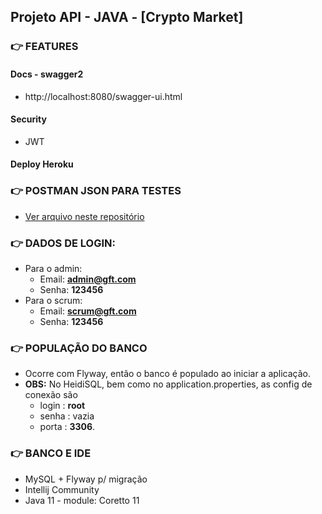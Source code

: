 ## Projeto API - JAVA - [Crypto Market]

### 👉 FEATURES
#### Docs - swagger2
+ http://localhost:8080/swagger-ui.html

#### Security
  + JWT
#### Deploy Heroku


### 👉 POSTMAN JSON PARA TESTES
  + [Ver arquivo neste repositório](API_Estudo.postman_collection.json)
### 👉 DADOS DE LOGIN:
+ Para o admin:
  + Email: **admin@gft.com**
  + Senha: **123456**
+ Para o scrum:
  + Email: **scrum@gft.com**
  + Senha: **123456**

### 👉 POPULAÇÃO DO BANCO
+ Ocorre com Flyway, então o banco é populado ao iniciar a aplicação.
+ **OBS:** No HeidiSQL, bem como no application.properties, 
as config de conexão são
  + login : **root**
  + senha : vazia
  + porta : **3306**.

### 👉 BANCO E IDE
+ MySQL + Flyway p/ migração
+ Intellij Community
+ Java 11 -  module: Coretto 11

